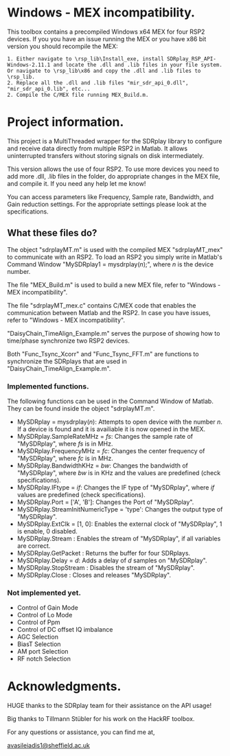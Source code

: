 # Windows - MEX incompatibility.

This toolbox contains a precompiled Windows x64 MEX for four RSP2 devices. If you you have an issue running the MEX or you have x86 bit version you should recompile the MEX:

	1. Either navigate to \rsp_lib\Install_exe, install SDRplay_RSP_API-Windows-2.11.1 and locate the .dll and .lib files in your file system. Or navigate to \rsp_lib\x86 and copy the .dll and .lib files to \rsp_lib.
    2. Replace all the .dll and .lib files "mir_sdr_api_0.dll", "mir_sdr_api_0.lib", etc... 
    2. Compile the C/MEX file running MEX_Build.m.

# Project information.

This project is a MultiThreaded wrapper for the SDRplay library to configure and receive data directly from multiple RSP2 in Matlab. It allows uninterrupted transfers without storing signals on disk intermediately. 

This version allows the use of four RSP2. To use more devices you need to add more .dll, .lib files in the folder, do appropriate changes in the MEX file, and compile it. If you need any help let me know!

You can access parameters like Frequency, Sample rate, Bandwidth, and Gain reduction settings. For the appropriate settings please look at the specifications. 

## What these files do?

The object "sdrplayMT.m" is used with the compiled MEX "sdrplayMT_mex" to communicate with an RSP2. To load an RSP2 you simply write in Matlab's Command Window "MySDRplay1 = mysdrplay(*n*);", where *n* is the device number.

The file "MEX_Build.m" is used to build a new MEX file, refer to "Windows - MEX incompatibility". 

The file "sdrplayMT_mex.c" contains C/MEX code that enables the communication between Matlab and the RSP2. In case you have issues, refer to "Windows - MEX incompatibility".

"DaisyChain_TimeAlign_Example.m" serves the purpose of showing how to time/phase synchronize two RSP2 devices.

Both "Func_Tsync_Xcorr" and "Func_Tsync_FFT.m" are functions to synchronize the SDRplays that are used in "DaisyChain_TimeAlign_Example.m".

### Implemented functions.

The following functions can be used in the Command Window of Matlab. They can be found inside the object "sdrplayMT.m".

- MySDRplay = mysdrplay(*n*): Attempts to open device with the number *n*. If a device is found and it is availiable it is now opened in the MEX.
- MySDRplay.SampleRateMHz = *fs*: Changes the sample rate of "MySDRplay", where *fs* is in MHz.
- MySDRplay.FrequencyMHz = *fc*: Changes the center frequency of "MySDRplay", where *fc* is in MHz.
- MySDRplay.BandwidthKHz = *bw*: Changes the bandwidth of "MySDRplay", where *bw* is in KHz and the values are predefined (check specifications).
- MySDRplay.IFtype = *if*: Changes the IF type of "MySDRplay", where *if* values are predefined (check specifications).
- MySDRplay.Port = ['A', 'B']: Changes the Port of "MySDRplay".
- MySDRplay.StreamInitNumericType = 'type':  Changes the output type of "MySDRplay".
- MySDRplay.ExtClk = [1, 0]: Enables the external clock of "MySDRplay", 1 is enable, 0 disabled.
- MySDRplay.Stream : Enables the stream of "MySDRplay", if all variables are correct.
- MySDRplay.GetPacket : Returns the buffer for four SDRplays.
- MySDRplay.Delay = *d*: Adds a delay of *d* samples on "MySDRplay". 
- MySDRplay.StopStream : Disables the stream of "MySDRplay".
- MySDRplay.Close : Closes and releases "MySDRplay".

### Not implemented yet.

- Control of Gain Mode 
- Control of Lo Mode 
- Control of Ppm 
- Control of DC offset IQ imbalance 
- AGC Selection 
- BiasT Selection 
- AM port Selection 
- RF notch Selection

# Acknowledgments. 

HUGE thanks to the SDRplay team for their assistance on the API usage!

Big thanks to Tillmann Stübler for his work on the HackRF toolbox.

For any questions or assistance, you can find me at,

avasileiadis1@sheffield.ac.uk